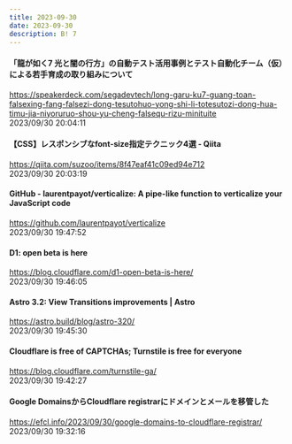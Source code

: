 ```yaml
---
title: 2023-09-30
date: 2023-09-30
description: B! 7
---
```


#### 「龍が如く7 光と闇の行方」の自動テスト活用事例とテスト自動化チーム（仮）による若手育成の取り組みについて
https://speakerdeck.com/segadevtech/long-garu-ku7-guang-toan-falsexing-fang-falsezi-dong-tesutohuo-yong-shi-li-totesutozi-dong-hua-timu-jia-niyoruruo-shou-yu-cheng-falsequ-rizu-minituite<br>
2023/09/30 20:04:11<br>


#### 【CSS】レスポンシブなfont-size指定テクニック4選 - Qiita
https://qiita.com/suzoo/items/8f47eaf41c09ed94e712<br>
2023/09/30 20:03:19<br>


#### GitHub - laurentpayot/verticalize: A pipe-like function to verticalize your JavaScript code
https://github.com/laurentpayot/verticalize<br>
2023/09/30 19:47:52<br>


#### D1: open beta is here
https://blog.cloudflare.com/d1-open-beta-is-here/<br>
2023/09/30 19:46:05<br>


#### Astro 3.2: View Transitions improvements | Astro
https://astro.build/blog/astro-320/<br>
2023/09/30 19:45:30<br>


#### Cloudflare is free of CAPTCHAs; Turnstile is free for everyone
https://blog.cloudflare.com/turnstile-ga/<br>
2023/09/30 19:42:27<br>


#### Google DomainsからCloudflare registrarにドメインとメールを移管した
https://efcl.info/2023/09/30/google-domains-to-cloudflare-registrar/<br>
2023/09/30 19:32:16<br>


